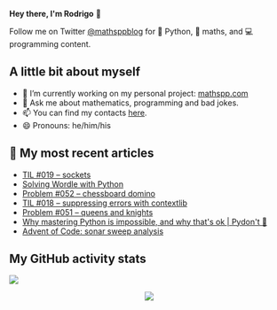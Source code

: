 **Hey there, I'm Rodrigo** 👋

Follow me on Twitter [@mathsppblog][twitter] for 🐍 Python, 🧠 maths, and 💻 programming content.


## A little bit about myself

- 🔭 I’m currently working on my personal project: [mathspp.com](https://mathspp.com)
- 💬 Ask me about mathematics, programming and bad jokes.
- 📫 You can find my contacts [here](https://mathspp.com/about#contacts).
- 😄 Pronouns: he/him/his


## 📖 My most recent articles

<!-- BLOG-POST-LIST:START -->
- [TIL #019 – sockets](https://mathspp.com/blog/til/019)
- [Solving Wordle with Python](https://mathspp.com/blog/solving-wordle-with-python)
- [Problem #052 – chessboard domino](https://mathspp.com/blog/problems/chessboard-domino)
- [TIL #018 – suppressing errors with contextlib](https://mathspp.com/blog/til/018)
- [Problem #051 – queens and knights](https://mathspp.com/blog/problems/queens-and-knights)
- [Why mastering Python is impossible, and why that&#39;s ok | Pydon&#39;t 🐍](https://mathspp.com/blog/pydonts/why-mastering-python-is-impossible)
- [Advent of Code: sonar sweep analysis](https://mathspp.com/blog/advent-of-code-sonar-sweep-analysis)
<!-- BLOG-POST-LIST:END -->


##  My GitHub activity stats

![](https://github-readme-stats.vercel.app/api?username=RojerGS&hide=stars&count_private=true&show_icons=true)

<p align='center'><img src='https://visitor-badge.laobi.icu/badge?page_id=RojerGS'></p>

[twitter]: https://twitter.com/mathsppblog
